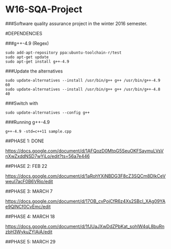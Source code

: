 # W16-SQA-Project
###Software quality assurance project in the winter 2016 semester.

#DEPENDENCIES

###g++-4.9 (Regex)

	sudo add-apt-repository ppa:ubuntu-toolchain-r/test
	sudo apt-get update
	sudo apt-get install g++-4.9

###Update the alternatives

	sudo update-alternatives --install /usr/bin/g++ g++ /usr/bin/g++-4.9 60
	sudo update-alternatives --install /usr/bin/g++ g++ /usr/bin/g++-4.8 40

###Switch with

	sudo update-alternatives --config g++

###Running g++-4.9

	g++-4.9 -std=c++11 sample.cpp

##PHASE 1: DONE

https://docs.google.com/document/d/1AFQozD0MtpG5SeuOKFSaymuLVsVnXwZxddNSD7wYjLo/edit?ts=56a7e446

##PHASE 2: FEB 22

https://docs.google.com/document/d/1aRohYXiNBDG3F8cZ3SQCm8DIkCeVweuI7acF0B6VRio/edit


##PHASE 3: MARCH 7

https://docs.google.com/document/d/17OB_cvPojCfR6z4Xs2SBcI_XAg09YAe9QlNCf0CvEmc/edit

##PHASE 4: MARCH 18

https://docs.google.com/document/d/1fJUaJXwDdZPbKat_sohlW4qL8buRnzbH3WykuZYlAiA/edit

##PHASE 5: MARCH 29
